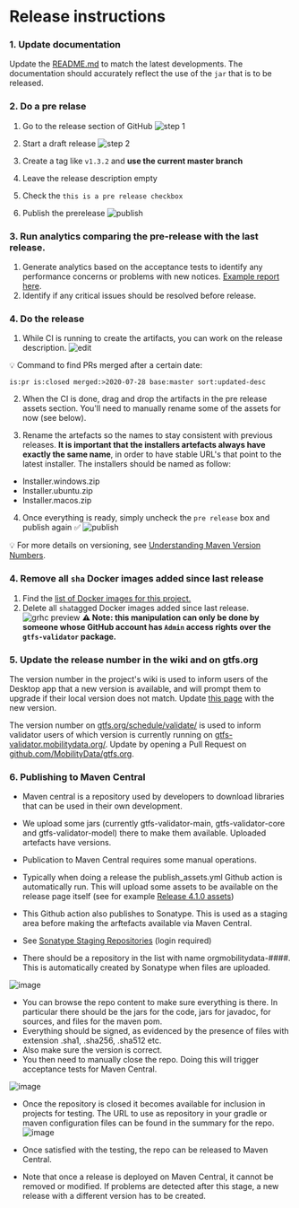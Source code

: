 # Release instructions
### 1. Update documentation
Update the [README.md](/README.md) to match the latest developments. The documentation should accurately reflect the use of the `jar` that is to be released. 

### 2. Do a pre relase
1. Go to the release section of GitHub ![step 1](https://user-images.githubusercontent.com/35747326/99820876-567dd600-2b1f-11eb-87d2-eef132b3016a.png)

1. Start a draft release ![step 2](https://user-images.githubusercontent.com/35747326/99822107-ce003500-2b20-11eb-9364-6dc8356e1276.png)
1. Create a tag like `v1.3.2` and **use the current master branch**
1. Leave the release description empty
1. Check the `this is a pre release checkbox`
1. Publish the prerelease
![publish](https://user-images.githubusercontent.com/35747326/99821598-3ef31d00-2b20-11eb-9f5e-26f6583ad6c9.png)

### 3. Run analytics comparing the pre-release with the last release. 
1. Generate analytics based on the acceptance tests to identify any performance concerns or problems with new notices. [Example report here](https://docs.google.com/spreadsheets/d/1AH4fELPPIB3R3w_TPGUBzSn_T6cVuYpmekW-er1Xogg/edit#gid=0). 
2. Identify if any critical issues should be resolved before release. 

### 4. Do the release
1. While CI is running to create the artifacts, you can work on the release description. ![edit](https://user-images.githubusercontent.com/35747326/99821184-ba080380-2b1f-11eb-8efe-57be80a0bd29.png)


💡 Command to find PRs merged after a certain date:
```
is:pr is:closed merged:>2020-07-28 base:master sort:updated-desc 
```
2. When the CI is done, drag and drop the artifacts in the pre release assets section. You'll need to manually rename some of the assets for now (see below).

3. Rename the artefacts so the names to stay consistent with previous releases. **It is important that the installers artefacts always have exactly the same name**, in order to have stable URL's that point to the latest installer. The installers should be named as follow:
- Installer.windows.zip
- Installer.ubuntu.zip
- Installer.macos.zip

4. Once everything is ready, simply uncheck the `pre release` box and publish again ✅
![publish](https://user-images.githubusercontent.com/35747326/99821105-99d84480-2b1f-11eb-9661-493966904a11.png)

💡 For more details on versioning, see [Understanding Maven Version Numbers](https://docs.oracle.com/middleware/1212/core/MAVEN/maven_version.htm#MAVEN8855).

### 4. Remove all `sha` Docker images added since last release
1. Find the [list of Docker images for this project.](https://github.com/orgs/MobilityData/packages/container/gtfs-validator/versions)
1. Delete all `sha`tagged Docker images added since last release.
![grhc preview](https://user-images.githubusercontent.com/35747326/100006687-e1b5d080-2d98-11eb-846d-af12fbd7ca9f.png)
**⚠️ Note: this manipulation can only be done by someone whose GitHub account has `Admin` access rights over the `gtfs-validator` package.** 

### 5. Update the release number in the wiki and on gtfs.org
The version number in the project's wiki is used to inform users of the Desktop app that a new version is available, and will prompt them to upgrade if their local version does not match.
Update [this page](https://github.com/MobilityData/gtfs-validator/wiki/Current-Version) with the new version.

The version number on [gtfs.org/schedule/validate/](https://gtfs.org/schedule/validate/) is used to inform validator users of which version is currently running on [gtfs-validator.mobilitydata.org/](https://gtfs-validator.mobilitydata.org/). Update by opening a Pull Request on [github.com/MobilityData/gtfs.org](https://github.com/MobilityData/gtfs.org).

### 6. Publishing to Maven Central
* Maven central is a repository used by developers to download libraries that can be used in their own development.
* We upload some jars (currently gtfs-validator-main, gtfs-validator-core and gtfs-validator-model) there to make them available.
Uploaded artefacts have versions.
* Publication to Maven Central requires some manual operations.

* Typically when doing a release the publish_assets.yml Github action is automatically run. 
This will upload some assets
to be available on the release page itself (see for example [Release 4.1.0 assets](https://github.com/MobilityData/gtfs-validator/releases/tag/v4.1.0#:~:text=7%20other%20contributors-,Assets,-6))


* This Github action also publishes to Sonatype. This is used as a staging area before making the arftefacts available via Maven Central. 
* See [Sonatype Staging Repositories](https://s01.oss.sonatype.org/#stagingRepositories) (login required)
* There should be a repository in the list with name orgmobilitydata-####. This is automatically created by Sonatype when files are uploaded.

![image](https://github.com/MobilityData/gtfs-validator/assets/106176106/f08a24ec-addb-4d63-840d-24297c505822)


* You can browse the repo content to make sure everything is there. In particular there should be the jars for the code, jars for javadoc, for sources, and files for the maven pom. 
* Everything should be signed, as evidenced by the presence of files with extension .sha1, .sha256, .sha512 etc.
* Also make sure the version is correct.
* You then need to manually close the repo. Doing this will trigger acceptance tests for Maven Central.

![image](https://github.com/MobilityData/gtfs-validator/assets/106176106/1d8916c6-a640-43cf-9658-82193d127b1d)

* Once the repository is closed it becomes available for inclusion in projects for testing. The URL to use as repository in your gradle or maven configuration files can be found in the summary for the repo.
![image](https://github.com/MobilityData/gtfs-validator/assets/106176106/c809c1ca-67d7-4c45-bfa5-47441e163d2f)

* Once satisfied with the testing, the repo can be released to Maven Central.
* Note that once a release is deployed on Maven Central, it cannot be removed or modified. If problems are detected after this stage, a new release with a different version has to be created.
